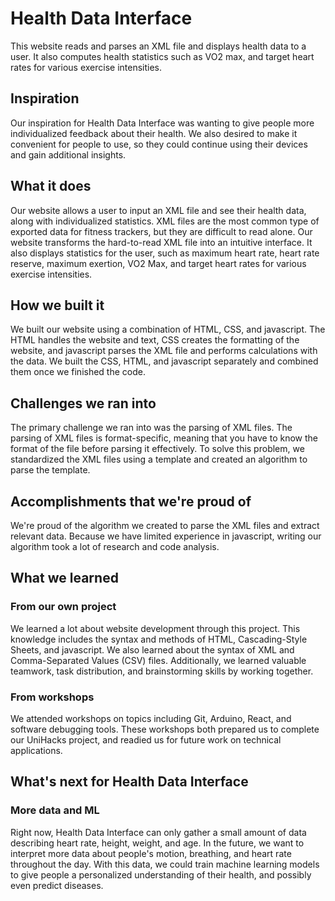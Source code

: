 # Health Data Interface
This website reads and parses an XML file and displays health data to a user. It also computes health statistics such as VO2 max, and target heart rates for various exercise intensities.
## Inspiration
Our inspiration for Health Data Interface was wanting to give people more individualized feedback about their health. We also desired to make it convenient for people to use, so they could continue using their devices and gain additional insights.
## What it does
Our website allows a user to input an XML file and see their health data, along with individualized statistics. XML files are the most common type of exported data for fitness trackers, but they are difficult to read alone. Our website transforms the hard-to-read XML file into an intuitive interface. It also displays statistics for the user, such as maximum heart rate, heart rate reserve, maximum exertion, VO2 Max, and target heart rates for various exercise intensities.
## How we built it
We built our website using a combination of HTML, CSS, and javascript. The HTML handles the website and text, CSS creates the formatting of the website, and javascript parses the XML file and performs calculations with the data. We built the CSS, HTML, and javascript separately and combined them once we finished the code.
## Challenges we ran into
The primary challenge we ran into was the parsing of XML files. The parsing of XML files is format-specific, meaning that you have to know the format of the file before parsing it effectively. To solve this problem, we standardized the XML files using a template and created an algorithm to parse the template.
## Accomplishments that we're proud of
We're proud of the algorithm we created to parse the XML files and extract relevant data. Because we have limited experience in javascript, writing our algorithm took a lot of research and code analysis.
## What we learned
### From our own project
We learned a lot about website development through this project. This knowledge includes the syntax and methods of HTML, Cascading-Style Sheets, and javascript. We also learned about the syntax of XML and Comma-Separated Values (CSV) files. Additionally, we learned valuable teamwork, task distribution, and brainstorming skills by working together.
### From workshops
We attended workshops on topics including Git, Arduino, React, and software debugging tools. These workshops both prepared us to complete our UniHacks project, and readied us for future work on technical applications. 
## What's next for Health Data Interface
### More data and ML
Right now, Health Data Interface can only gather a small amount of data describing heart rate, height, weight, and age. In the future, we want to interpret more data about people's motion, breathing, and heart rate throughout the day. With this data, we could train machine learning models to give people a personalized understanding of their health, and possibly even predict diseases. 

